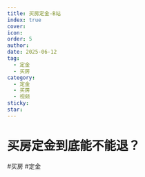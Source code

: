 ```yaml
---
title: 买房定金-B站
index: true
cover: 
icon: 
order: 5
author: 
date: 2025-06-12
tag:
  - 定金
  - 买房
category:
  - 定金
  - 买房
  - 视频
sticky: 
star: 
---
```


# 买房定金到底能不能退？

<BiliBili bvid="BV16V9nYAEai" title="买房定金到底能不能退？" />

#买房 #定金
